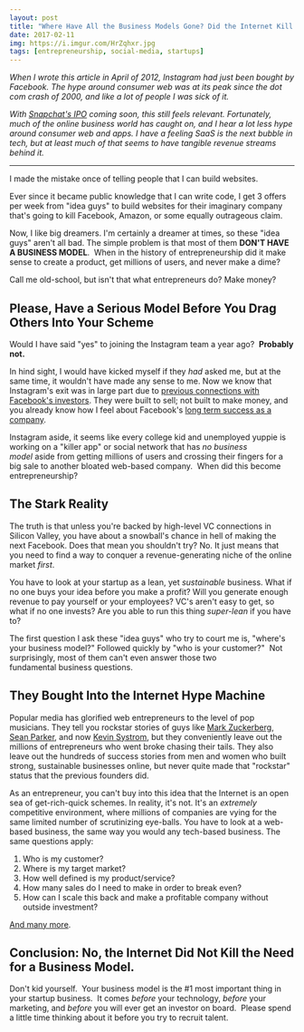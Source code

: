 ```yaml
---
layout: post
title: "Where Have All the Business Models Gone? Did the Internet Kill the Need for One?"
date: 2017-02-11
img: https://i.imgur.com/HrZqhxr.jpg
tags: [entrepreneurship, social-media, startups]
---
```

*When I wrote this article in April of 2012, Instagram had just been bought by Facebook. The hype around consumer web was at its peak since the dot com crash of 2000, and like a lot of people I was sick of it.*

*With [Snapchat's IPO](http://www.usatoday.com/story/tech/talkingtech/2017/02/09/snap-ipo-test-its-millennial-users-they-bite/97463950/) coming soon, this still feels relevant. Fortunately, much of the online business world has caught on, and I hear a lot less hype around consumer web and apps. I have a feeling SaaS is the next bubble in tech, but at least much of that seems to have tangible revenue streams behind it.*

-----

I made the mistake once of telling people that I can build websites.

Ever since it became public knowledge that I can write code, I get 3 offers per week from "idea guys" to build websites for their imaginary company that's going to kill Facebook, Amazon, or some equally outrageous claim. 

Now, I like big dreamers. I'm certainly a dreamer at times, so these "idea guys" aren't all bad. The simple problem is that most of them **DON'T HAVE A BUSINESS MODEL**.  When in the history of entrepreneurship did it make sense to create a product, get millions of users, and never make a dime? 

Call me old-school, but isn't that what entrepreneurs do? Make money? 

## Please, Have a Serious Model Before You Drag Others Into Your Scheme

Would I have said "yes" to joining the Instagram team a year ago?  **Probably not.**

In hind sight, I would have kicked myself if they _had_ asked me, but at the same time, it wouldn't have made any sense to me. Now we know that Instagram's exit was in large part due to [previous connections with Facebook's investors](http://www.nytimes.com/2012/04/14/technology/instagram-founders-were-helped-by-bay-area-connections.html?pagewanted=all). They were built to sell; not built to make money, and you already know how I feel about Facebook's [long term success as a company](/posts/is-facebook-really-a-104-billion-company/).

Instagram aside, it seems like every college kid and unemployed yuppie is working on a "killer app" or social network that has _no business model_ aside from getting millions of users and crossing their fingers for a big sale to another bloated web-based company.  When did this become entrepreneurship?

## The Stark Reality

The truth is that unless you're backed by high-level VC connections in Silicon Valley, you have about a snowball's chance in hell of making the next Facebook. Does that mean you shouldn't try? No. It just means that you need to find a way to conquer a revenue-generating niche of the online market _first_.

You have to look at your startup as a lean, yet _sustainable_ business. What if no one buys your idea before you make a profit? Will you generate enough revenue to pay yourself or your employees? VC's aren't easy to get, so what if no one invests? Are you able to run this thing _super-lean_ if you have to?

The first question I ask these "idea guys" who try to court me is, "where's your business model?" Followed quickly by "who is your customer?"  Not surprisingly, most of them can't even answer those two fundamental business questions. 

## They Bought Into the Internet Hype Machine

Popular media has glorified web entrepreneurs to the level of pop musicians. They tell you rockstar stories of guys like [Mark Zuckerberg](http://en.wikipedia.org/wiki/Mark_Zuckerberg), [Sean Parker](http://en.wikipedia.org/wiki/Sean_Parker), and now [Kevin Systrom](http://en.wikipedia.org/wiki/Kevin_Systrom), but they conveniently leave out the millions of entrepreneurs who went broke chasing their tails. They also leave out the hundreds of success stories from men and women who built strong, sustainable businesses online, but never quite made that "rockstar" status that the previous founders did.

As an entrepreneur, you can't buy into this idea that the Internet is an open sea of get-rich-quick schemes. In reality, it's not. It's an _extremely_ competitive environment, where millions of companies are vying for the same limited number of scrutinizing eye-balls. You have to look at a web-based business, the same way you would any tech-based business. The same questions apply:

1.  Who is my customer?
2.  Where is my target market?
3.  How well defined is my product/service?
4.  How many sales do I need to make in order to break even?
5.  How can I scale this back and make a profitable company without outside investment?

[And many more](http://www.sba.gov/content/20-questions-before-starting-business). 

## Conclusion: No, the Internet Did Not Kill the Need for a Business Model.

Don't kid yourself.  Your business model is the #1 most important thing in your startup business.  It comes _before_ your technology, _before_ your marketing, and _before_ you will ever get an investor on board.  Please spend a little time thinking about it before you try to recruit talent.
